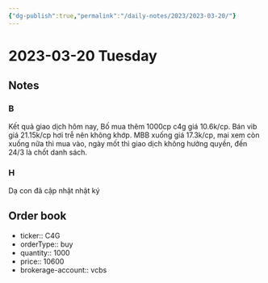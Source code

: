 ```yaml
---
{"dg-publish":true,"permalink":"/daily-notes/2023/2023-03-20/"}
---
```


# 2023-03-20 Tuesday

## Notes

### B

Kết quả giao dịch hôm nay, Bố mua thêm 1000cp c4g giá 10.6k/cp.
Bán vib giá 21.15k/cp hơi trễ nên không khớp.
MBB xuống giá 17.3k/cp, mai xem còn xuống nữa thì mua vào, ngày mốt thì giao dịch không hưởng quyền, đến 24/3 là chốt danh sách.

### H

Dạ con đã cập nhật nhật ký


## Order book

- ticker:: C4G
- orderType:: buy
- quantity:: 1000
- price:: 10600
- brokerage-account:: vcbs
